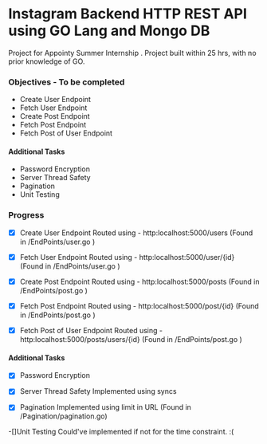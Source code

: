 # Instagram Backend HTTP REST API using GO Lang and Mongo DB

Project for Appointy Summer Internship . Project built within 25 hrs, with no prior knowledge of GO.

### Objectives - To be completed
- Create User Endpoint
- Fetch User Endpoint
- Create Post Endpoint
- Fetch Post Endpoint
- Fetch Post of User Endpoint
#### Additional Tasks 
- Password Encryption
- Server Thread Safety
- Pagination
- Unit Testing

### Progress
- [X] Create User Endpoint
Routed using - http:localhost:5000/users 
(Found in /EndPoints/user.go )

- [X] Fetch User Endpoint
Routed using - http:localhost:5000/user/{id} 
(Found in /EndPoints/user.go )

- [X] Create Post Endpoint
Routed using - http:localhost:5000/posts 
(Found in /EndPoints/post.go )

- [X] Fetch Post Endpoint
Routed using - http:localhost:5000/post/{id} 
(Found in /EndPoints/post.go )

- [X] Fetch Post of User Endpoint
Routed using - http:localhost:5000/posts/users/{id} 
(Found in /EndPoints/post.go )

#### Additional Tasks
- [x] Password Encryption
- [X] Server Thread Safety
Implemented using syncs

- [X] Pagination
Implemented using limit in URL
(Found in /Pagination/pagination.go)

-[]Unit Testing
Could've implemented if not for the time constraint. :(
